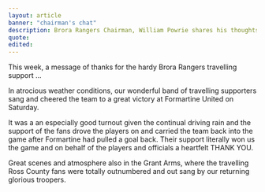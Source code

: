 ```yaml
---
layout: article
banner: "chairman's chat"
description: Brora Rangers Chairman, William Powrie shares his thoughts on all things football.
quote:
edited:
---
```

This week, a message of thanks for the hardy Brora Rangers travelling support ...

In atrocious weather conditions, our wonderful band of travelling supporters sang and cheered the team to a great victory at Formartine United on Saturday.
 
It was a an especially good turnout given the continual driving rain and the support of the fans drove the players on and carried the team back into the game after Formartine had pulled a goal back. Their support literally won us the game and on behalf of the players and officials a heartfelt THANK YOU.
 
Great scenes and atmosphere also in the Grant Arms, where the travelling Ross County fans were totally outnumbered and out sang by our returning glorious troopers.  